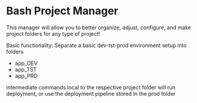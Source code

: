 # Bash Project Manager

This manager will allow you to better organize, adjust, configure, and make project folders for any type of project!

Basic functionality: Separate a basic dev-tst-prod environment setup into folders

- app_DEV
- app_TST
- app_PRD

intermediate commands local to the respective project folder will run deployment, or use the deployment pipeline stored in the prod folder
